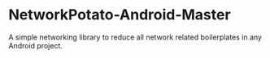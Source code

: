 # NetworkPotato-Android-Master

A simple networking library to reduce all network related boilerplates in any Android project.
